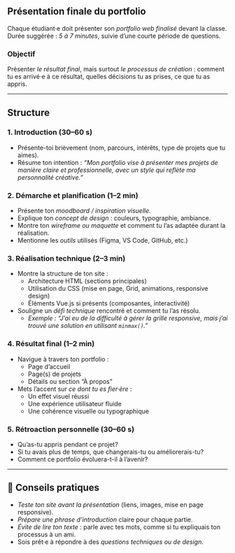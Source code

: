 ## Présentation finale du portfolio

Chaque étudiant·e doit présenter son *portfolio web finalisé* devant la classe.  
Durée suggérée : *5 à 7 minutes*, suivie d’une courte période de questions.

### Objectif

Présenter *le résultat final*, mais surtout *le processus de création* : comment tu es arrivé·e à ce résultat, quelles décisions tu as prises, ce que tu as appris.

---

## Structure

### 1. Introduction (30–60 s)

- Présente-toi brièvement (nom, parcours, intérêts, type de projets que tu aimes).
- Résume ton intention : *“Mon portfolio vise à présenter mes projets de manière claire et professionnelle, avec un style qui reflète ma personnalité créative.”*

### 2. Démarche et planification (1–2 min)

- Présente ton *moodboard / inspiration visuelle*.
- Explique ton *concept de design* : couleurs, typographie, ambiance.
- Montre ton *wireframe ou maquette* et comment tu l’as adaptée durant la réalisation.
- Mentionne les *outils* utilisés (Figma, VS Code, GitHub, etc.)

### 3. Réalisation technique (2–3 min)

- Montre la structure de ton site :
  - Architecture HTML (sections principales)
  - Utilisation du CSS (mise en page, Grid, animations, responsive design)
  - Éléments Vue.js si présents (composantes, interactivité)
- Souligne un *défi technique* rencontré et comment tu l’as résolu.
  - *Exemple : “J’ai eu de la difficulté à gérer la grille responsive, mais j’ai trouvé une solution en utilisant `minmax()`.”*

### 4. Résultat final (1–2 min)

- Navigue à travers ton portfolio :
  - Page d’accueil
  - Page(s) de projets
  - Détails ou section “À propos”
- Mets l’accent sur *ce dont tu es fier·ère* :
  - Un effet visuel réussi
  - Une expérience utilisateur fluide
  - Une cohérence visuelle ou typographique

### 5. Rétroaction personnelle (30–60 s)

- Qu’as-tu appris pendant ce projet?
- Si tu avais plus de temps, que changerais-tu ou améliorerais-tu?
- Comment ce portfolio évoluera-t-il à l’avenir?

---

## 💬 Conseils pratiques

- *Teste ton site avant la présentation* (liens, images, mise en page responsive).
- *Prépare une phrase d’introduction* claire pour chaque partie.
- *Évite de lire ton texte* : parle avec tes mots, comme si tu expliquais ton processus à un ami.
- Sois prêt·e à répondre à des *questions techniques ou de design*.
